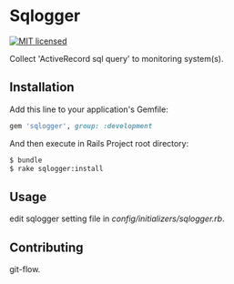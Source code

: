 # Sqlogger

[![MIT licensed](https://img.shields.io/badge/license-MIT-blue.svg)](MIT-LICENSE)

Collect 'ActiveRecord sql query' to monitoring system(s).

## Installation
Add this line to your application's Gemfile:

```ruby
gem 'sqlogger', group: :development
```

And then execute in Rails Project root directory:
```bash
$ bundle
$ rake sqlogger:install
```

## Usage

edit sqlogger setting file in *config/initializers/sqlogger.rb*.

## Contributing
git-flow.

